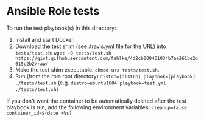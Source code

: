 Ansible Role tests
=========

To run the test playbook(s) in this directory:

  1. Install and start Docker.
  1. Download the test shim (see .travis.yml file for the URL) into `tests/test.sh`: `wget -O tests/test.sh https://gist.githubusercontent.com/fahlke/4d2cb000461034b7ae261be2c615c2b2/raw/`
  1. Make the test shim executable: `chmod u+x tests/test.sh`.
  1. Run (from the role root directory) `distro=[distro] playbook=[playbook] ./tests/test.sh` (e.g. `distro=ubuntu1604 playbook=test.yml ./tests/test.sh`)

If you don't want the container to be automatically deleted after the test playbook is run, add the following environment variables: `cleanup=false container_id=$(date +%s)`